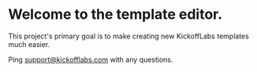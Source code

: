# Welcome to the template editor. 

This project's primary goal is to make creating new KickoffLabs templates much easier. 

Ping support@kickofflabs.com with any questions. 
